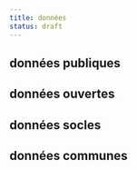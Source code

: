 ```yaml
---
title: données
status: draft
---
```


## données publiques

## données ouvertes

## données socles

## données communes
